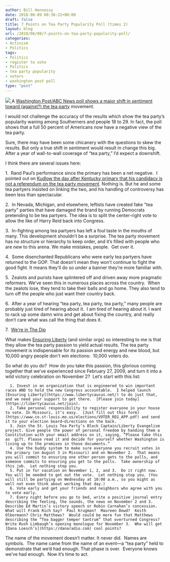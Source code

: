 ```yaml
---
author: Bill Hennessy
date: 2010-06-09 00:38:22+00:00
draft: false
title: 7 Points on Tea Party Popularity Poll (times 2)
layout: blog
url: /2010/06/08/7-points-on-tea-party-popularity-poll/
categories:
- Activism
- Politics
tags:
- Politics
- register to vote
- Politics
- tea party popularity
- voters
- washington post poll
type: "post"
---
```


[![](https://hennessysview.com/wp-content/uploads/2010/06/St-Louis-TeaParty-300x201.jpg)
](https://hennessysview.com/wp-content/uploads/2010/06/St-Louis-TeaParty.jpg)A [Washington Post/ABC News poll shows a major shift in sentiment toward (against?) the tea party](https://voices.washingtonpost.com/right-now/2010/06/poll_the_sagging_popularity_of.html) movement.

I would not challenge the accuracy of the results which show the tea party’s popularity waning among Southerners and people 18 to 29. In fact, the poll shows that a full 50 percent of Americans now have a negative view of the tea party.

Sure, there may have been some chicanery with the questions to skew the results. But only a true shift in sentiment would result in change this big. After a year of wall-to-wall coverage of “tea party,” I’d expect a downshift.

I think there are several issues here:

1.  Rand Paul’s performance since the primary has been a net negative.  I pointed out on [Kudlow the day after Kentucky primary that his candidacy is not a referendum on the tea party movement](https://stlouisteaparty.com/2010/05/20/bill-hennessy-on-kudlow-report-may-19/). Nothing is. But he and some tea partyers insisted on linking the two, and his handling of controversy has been less than spectacular.

2.  In Nevada, Michigan, and elsewhere, leftists have created fake "tea party" parties that have damaged the brand by running Democrats pretending to be tea partyers. The idea is to split the center-right vote to allow the like of Harry Reid back into Congress.

3.  In-fighting among tea partyers has left a foul taste in the mouths of many. This development shouldn’t be a surprise. The tea party movement has no structure or hierarchy to keep order, and it’s filled with people who are new to this arena. We make mistakes, people.  Get over it.

4.  Some disenchanted Republicans who were early tea partyers have returned to the GOP. That doesn’t mean they won’t continue to fight the good fight. It means they’ll do so under a banner they’re more familiar with.

5.  Zealots and purists have splintered off and driven away more pragmatic reformers. We’ve seen this in numerous places across the country.  When the zealots lose, they tend to take their balls and go home. They also tend to turn off the people who just want their country back.

6.  After a year of hearing “tea party, tea party, tea party,” many people are probably just tired of hearing about it.  I am tired of hearing about it. I want to rack up some damn wins and get about fixing the country, and really don’t care what was call the thing that does it.

7.  [We're in The Dip](https://hennessysview.com/2010/06/01/the-dip/)

What makes [Ensuring Liberty](https://www.libertycaucus.net/) (and similar orgs) so interesting to me is that they allow the tea party passion to yield actual results. The tea party movement is indispensable for its passion and energy and new blood, but 10,000 angry people don't win elections:  10,000 voters do.

So what do you do?  How do you take this passion, this glorious coming together that we’ve experienced since February 27, 2009, and turn it into a wild victory celebration on November 2?  Let’s start with this list:



	  1. Invest in an organization that is engineered to win important races AND to hold the new Congress accountable.  I helped launch [Ensuring Liberty](https://www.libertycaucus.net/) to do just that, and we need your support to get there.  [Please join today](https://libertycaucus.net/join).
	  2. Take personal responsibility to register everyone in your house to vote. In Missouri, it’s easy.  [Just fill out this form](https://www.co.st-louis.mo.us/elections/VOTER_REG_APP.pdf) and send it to your election board—directions on the back.
	  3. Join the St. Louis Tea Party’s Block Captain/Liberty Evangelism project. Give people the power of personal freedom by handing them a Constitution with your email address on it, saying, “Please take this as  gift. Please read it and decide for yourself whether Washington is living up to the promises in those documents.”
	  4. Use the buddy system to make sure everyone you recruit votes in the primary (on August 3 in Missouri) and on November 2.  That means you will commit to ensuring one other person gets to the polls, and someone commits to ensuring you get to the polls.  Take ownership of this job.  Let nothing stop you.
	  5. Put in for vacation on November 1, 2, and 3.  Do it right now. You will be needed to get out the vote.  Let nothing stop you. (You will still be partying on Wednesday at 10:00 a.m., so you might as well not even think about working that day.)
	  6. Vote early and get your friends and neighbors who agree with you to vote early.
	  7. Every night before you go to bed, write a positive journal entry describing the feeling, the sounds, the news on November 2 and 3.  Describe Ed Martin’s victory speech or Robin Carnahan’s concession.  What will Frank Rich Say?  Paul Krugman?  Maureen Dowd?  Keith Olbermann? Chris Matthews?  Would could be more fun that Matthews describing the “Tea bagger temper tantrum” that overturned Congress?   Write Rush Limbaugh’s opening monologue for November 3.  Who will get [Dana Loesch’s](https://danaradio.com) cool points?

The name of the movement doesn’t matter. It never did.  Names are symbols.  The name came from the name of an event—a “tea party” held to demonstrate that we’d had enough. That phase is over.  Everyone knows we’ve had enough.  Now it’s time to act.
